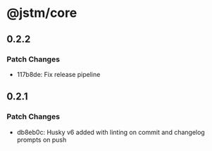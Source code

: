 # @jstm/core

## 0.2.2

### Patch Changes

- 117b8de: Fix release pipeline

## 0.2.1

### Patch Changes

- db8eb0c: Husky v6 added with linting on commit and changelog prompts on push
